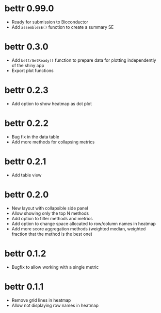 # bettr 0.99.0

* Ready for submission to Bioconductor
* Add `assembleSE()` function to create a summary SE

# bettr 0.3.0

* Add `bettrGetReady()` function to prepare data for plotting independently of the shiny app
* Export plot functions

# bettr 0.2.3

* Add option to show heatmap as dot plot

# bettr 0.2.2

* Bug fix in the data table
* Add more methods for collapsing metrics

# bettr 0.2.1

* Add table view

# bettr 0.2.0

* New layout with collapsible side panel
* Allow showing only the top N methods
* Add option to filter methods and metrics
* Add option to change space allocated to row/column names in heatmap
* Add more score aggregation methods (weighted median, weighted fraction that the method is the best one)

# bettr 0.1.2

* Bugfix to allow working with a single metric

# bettr 0.1.1

* Remove grid lines in heatmap
* Allow not displaying row names in heatmap
